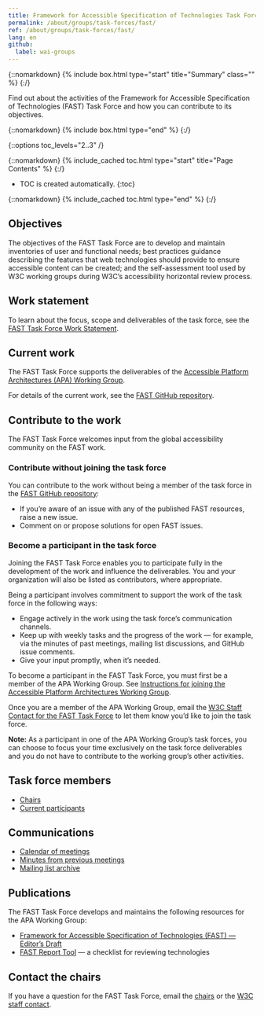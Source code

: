 ```yaml
---
title: Framework for Accessible Specification of Technologies Task Force
permalink: /about/groups/task-forces/fast/
ref: /about/groups/task-forces/fast/
lang: en
github:
  label: wai-groups
---
```


{::nomarkdown}
{% include box.html type="start" title="Summary" class="" %}
{:/}

Find out about the activities of the Framework for Accessible Specification of Technologies (FAST) Task Force and how you can contribute to its objectives.

{::nomarkdown}
{% include box.html type="end" %}
{:/}

{::options toc_levels="2..3" /}

{::nomarkdown}
{% include_cached toc.html type="start" title="Page Contents" %}
{:/}

-   TOC is created automatically.
{:toc}

{::nomarkdown}
{% include_cached toc.html type="end" %}
{:/}

## Objectives

The objectives of the FAST Task Force are to develop and maintain inventories of user and functional needs; best practices guidance describing the features that web technologies should provide to ensure accessible content can be created; and the self-assessment tool used by W3C working groups during W3C’s accessibility horizontal review process.

## Work statement

To learn about the focus, scope and deliverables of the task force, see the [FAST Task Force Work Statement](https://www.w3.org/WAI/APA/wiki/Fast-work-statement).

## Current work

The FAST Task Force supports the deliverables of the [Accessible Platform Architectures (APA) Working Group](/about/groups/apawg/).

For details of the current work, see the [FAST GitHub repository](https://github.com/w3c/fast).

## Contribute to the work

The FAST Task Force welcomes input from the global accessibility community on the FAST work.

### Contribute without joining the task force

You can contribute to the work without being a member of the task force in the [FAST GitHub repository](https://github.com/w3c/fast/issues):
* If you’re aware of an issue with any of the published FAST resources, raise a new issue.
* Comment on or propose solutions for open FAST issues.

### Become a participant in the task force

Joining the FAST Task Force enables you to participate fully in the development of the work and influence the deliverables. You and your organization will also be listed as contributors, where appropriate.

Being a participant involves commitment to support the work of the task force in the following ways:

* Engage actively in the work using the task force’s communication channels.
* Keep up with weekly tasks and the progress of the work &mdash; for example, via the minutes of past meetings, mailing list discussions, and GitHub issue comments.
* Give your input promptly, when it’s needed.

To become a participant in the FAST Task Force, you must first be a member of the APA Working Group. See [Instructions for joining the Accessible Platform Architectures Working Group](https://www.w3.org/groups/wg/apa/instructions/).

Once you are a member of the APA Working Group, email the [W3C Staff Contact for the FAST Task Force](https://www.w3.org/groups/tf/fast/participants/#staff) to let them know you’d like to join the task force. 

**Note:** As a participant in one of the APA Working Group’s task forces, you can choose to focus your time exclusively on the task force deliverables and you do not have to contribute to the working group’s other activities.

## Task force members

* [Chairs](https://www.w3.org/groups/tf/fast/participants/#chairs)
* [Current participants](https://www.w3.org/groups/tf/fast/participants/#participants)

## Communications

* [Calendar of meetings](https://www.w3.org/groups/tf/fast/calendar/)
* [Minutes from previous meetings](https://www.w3.org/WAI/APA/task-forces/fast/minutes)
* [Mailing list archive](https://lists.w3.org/Archives/Public/public-fast/)

## Publications

The FAST Task Force develops and maintains the following resources for the APA Working Group:

* [Framework for Accessible Specification of Technologies (FAST) &mdash; Editor’s Draft](https://w3c.github.io/fast/)
* [FAST Report Tool](https://fast-rose.vercel.app/) &mdash; a checklist for reviewing technologies

## Contact the chairs

If you have a question for the FAST Task Force, email the [chairs](https://www.w3.org/groups/tf/fast/participants/#chairs) or the [W3C staff contact](https://www.w3.org/groups/tf/fast/participants/#chairs).